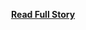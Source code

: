 <p></p>
<center><p><a href="http://www.kumulos.com/2013/02/27/xamarin2-0-kumulos-backend-as-a-service/" style='padding:25px; font-sze:18px; font-weight: bold;'>Read Full Story</a></p></center>
